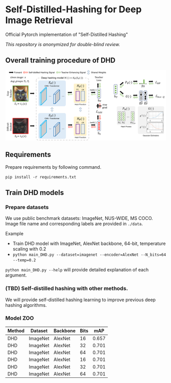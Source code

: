 # Self-Distilled-Hashing for Deep Image Retrieval

Official Pytorch implementation of "Self-Distilled Hashing"

*This repository is anonymized for double-blind review.*

## Overall training procedure of DHD

<p align="center"><img src="Figure_framework.png" width="900"></p>


## Requirements

Prepare requirements by following command.
```
pip install -r requirements.txt
```

## Train DHD models
### Prepare datasets
We use public benchmark datasets: ImageNet, NUS-WIDE, MS COCO.  
Image file name and corresponding labels are provided in ```./data```.

Example
- Train DHD model with ImageNet, AlexNet backbone, 64-bit, temperature scaling with 0.2
- ```python main_DHD.py --dataset=imagenet --encoder=AlexNet --N_bits=64 --temp=0.2``` 

```python main_DHD.py --help``` will provide detailed explanation of each argument.

### (TBD) Self-distilled hashing with other methods.
We will provide self-distilled hashing learning to improve previous deep hashing algorithms.

### Model ZOO

| Method  | Dataset | Backbone| Bits | mAP|
| ------------- | ------------- | ------------- | ------------- | ------------- |
| DHD  | ImageNet | AlexNet  | 16 | 0.657 |
| DHD  | ImageNet | AlexNet  | 32 | 0.701 |
| DHD  | ImageNet | AlexNet  | 64 | 0.701 |
| DHD  | ImageNet | AlexNet  | 16 | 0.701 |
| DHD  | ImageNet | AlexNet  | 32 | 0.701 |
| DHD  | ImageNet | AlexNet  | 64 | 0.701 |

